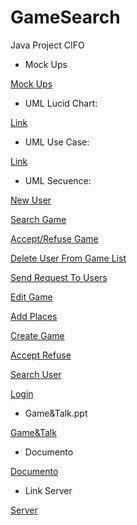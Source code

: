 # GameSearch
Java Project CIFO


* Mock Ups

[Mock Ups](https://drive.google.com/drive/u/2/folders/1SiNAbKq6SXKUwT-XauCS0SuvEs7MmChp)

* UML
Lucid Chart:

[Link](https://drive.google.com/drive/u/2/folders/1miCiVymYeS5FgTQ7lReGD1kOb7yyRdXw)
  
* UML Use Case:

[Link](https://drive.google.com/drive/u/2/folders/1xcYnR6dCaOm7lXe5Jugu1tlWSS6A2W0k)
  
* UML Secuence:

[New User](https://drive.google.com/drive/u/2/folders/1NRIf8aXSMIC-jR4qhnfDqUb8A6w1qSWP)
  
[Search Game](https://drive.google.com/drive/u/2/folders/12y9eO-UrkEoDUzlOxZZuHtuM_ztYw7Gh)
    
[Accept/Refuse Game](https://drive.google.com/drive/u/2/folders/1LKHu4PYO0UE1kreY2yHf9p2ulmkPt8qm)
    
[Delete User From Game List](https://drive.google.com/drive/u/2/folders/1aiSgzJm15uib1M_xrALn-g4KCmSne5O1)
    
[Send Request To Users](https://drive.google.com/drive/u/2/folders/133zocmmSHcjubRZWjb_qTRSNuEFDRXvd)
    
[Edit Game](https://drive.google.com/drive/u/2/folders/1a13jHe8hMVKkf-lYPJ_MaEOu6OgftRFc)
    
[Add Places](https://drive.google.com/drive/u/2/folders/1Lbz7bEkgdV4qDcUSHKfDBCbFwfWknUOm)
    
[Create Game](https://drive.google.com/drive/u/2/folders/1GQriysfRSL9pATTJNkXMAulZ66U6surg)
    
[Accept Refuse](https://drive.google.com/drive/u/2/folders/1ExhanehNQQfkw5h7rqGd5HOf6oDem98G)
    
[Search User](https://drive.google.com/drive/u/2/folders/1XHAbGWc_puTZ9fCpmtINE5xAqfbCP8dq)
    
[Login](https://drive.google.com/drive/u/2/folders/1d0QeWvZoOtH9fXTZddkSHuLEcF6p_31R)
    
* Game&Talk.ppt

[Game&Talk](https://docs.google.com/presentation/d/1246rVkFHn2dqfq0K4gXWWTSHFYqi-N2ree-20jrJ7EU/edit#slide=id.p)
 
* Documento

[Documento](https://docs.google.com/document/d/19WStIGqi3qIQxv0nm0o0-EJ0xM6gd118JpW0LwFflhE/edit)

* Link Server

[Server](https://github.com/RsobriG/GameSearchRestServer)

